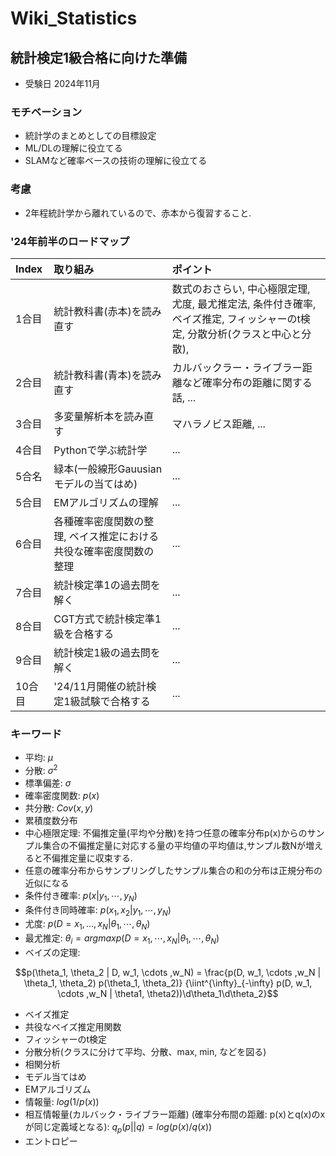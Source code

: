 # Wiki_Statistics

## 統計検定1級合格に向けた準備
+ 受験日 2024年11月

### モチベーション
+ 統計学のまとめとしての目標設定
+ ML/DLの理解に役立てる
+ SLAMなど確率ベースの技術の理解に役立てる

### 考慮
+ 2年程統計学から離れているので、赤本から復習すること.

### '24年前半のロードマップ
| Index | 取り組み | ポイント |
| :-- | :-- | :-- |
| 1合目 | 統計教科書(赤本)を読み直す | 数式のおさらい, 中心極限定理, 尤度, 最尤推定法, 条件付き確率, ベイズ推定, フィッシャーのt検定, 分散分析(クラスと中心と分散),  |
| 2合目 | 統計教科書(青本)を読み直す | カルバックラー・ライブラー距離など確率分布の距離に関する話, ... |
| 3合目 | 多変量解析本を読み直す | マハラノビス距離, ... |
| 4合目 | Pythonで学ぶ統計学 | ... |
| 5合名 | 緑本(一般線形Gauusianモデルの当てはめ) | ... |
| 5合目 | EMアルゴリズムの理解 | ... |
| 6合目 | 各種確率密度関数の整理, ベイス推定における共役な確率密度関数の整理 | ... |
| 7合目 | 統計検定準1の過去問を解く | ... |
| 8合目 | CGT方式で統計検定準1級を合格する | ... |
| 9合目 | 統計検定1級の過去問を解く | ... |
| 10合目 | '24/11月開催の統計検定1級試験で合格する | ... |

### キーワード
+ 平均: $\mu$
+ 分散: $\sigma^2$
+ 標準偏差: $\sigma$
+ 確率密度関数: $p(x)$
+ 共分散: $Cov(x,y)$
+ 累積度数分布
+ 中心極限定理: 不偏推定量(平均や分散)を持つ任意の確率分布p(x)からのサンプル集合の不偏推定量に対応する量の平均値の平均値は,サンプル数Nが増えると不偏推定量に収束する.
+ 任意の確率分布からサンプリングしたサンプル集合の和の分布は正規分布の近似になる
+ 条件付き確率: $p(x|y_1, \cdots ,y_N)$
+ 条件付き同時確率: $p(x_1, x_2| y_1, \cdots, y_N)$
+ 尤度: $p(D={x_1, ...,x_N}| \theta_1, \cdots ,\theta_N)$
+ 最尤推定: $\theta_i = argmax p(D={x_1, \cdots ,x_N}| \theta_1, \cdots ,\theta_N)$
+ ベイズの定理: </br>
```math
p(\theta_1, \theta_2 | D, w_1, \cdots ,w_N) = \frac{p(D, w_1, \cdots ,w_N | \theta_1, \theta_2) p(\theta_1, \theta_2)} {\iint^{\infty}_{-\infty} p(D, w_1, \cdots ,w_N | \theta1, \theta2))\d\theta_1\d\theta_2}
```
+ ベイズ推定
+ 共役なベイズ推定用関数
+ フィッシャーのt検定
+ 分散分析(クラスに分けて平均、分散、max, min, などを図る)
+ 相関分析
+ モデル当てはめ
+ EMアルゴリズム
+ 情報量: $log(1/p(x))$
+ 相互情報量(カルバック・ライブラー距離) (確率分布間の距離: p(x)とq(x)のxが同じ定義域となる): $q_p(p||q)=log(p(x)/q(x))$
+ エントロピー

